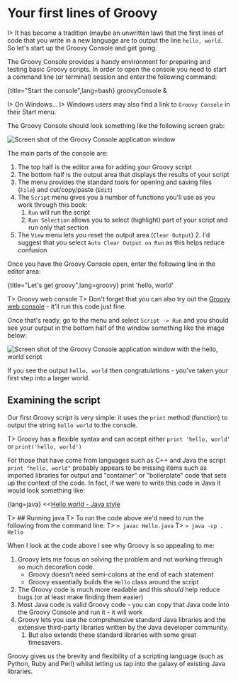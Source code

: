 # Your first lines of Groovy

I> It has become a tradition (maybe an unwritten law) that the first lines of code that you write in a new language are to output the line `hello, world`. So let's start up the Groovy Console and get going.

The Groovy Console provides a handy environment for preparing and testing basic Groovy scripts. In order to open the console you need to start a command line (or terminal) session and enter the following command:

{title="Start the console",lang=bash}
	groovyConsole &

I> On Windows...
I> Windows users may also find a link to `Groovy Console` in their Start menu.

The Groovy Console should look something like the following screen grab:

![Screen shot of the Groovy Console application window](images/GroovyConsole.png)

The main parts of the console are:

 1. The top half is the editor area for adding your Groovy script
 1. The bottom half is the output area that displays the results of your script
 1. The menu provides the standard tools for opening and saving files (`File`) and cut/copy/paste (`Edit`)
 1. The `Script` menu gives you a number of functions you'll use as you work through this book:
      1. `Run` will run the script
      2. `Run Selection` allows you to select (highlight) part of your script and run only that section
  1. The `View` menu lets you reset the output area (`Clear Output`)
      2. I'd suggest that you select `Auto Clear Output on Run` as this helps reduce confusion

Once you have the Groovy Console open, enter the following line in the editor area:

{title="Let's get groovy",lang=groovy}
	print 'hello, world'

T> Groovy web console
T> Don't forget that you can also try out the [Groovy web console](http://groovyconsole.appspot.com) - it'll run this code just fine.

Once that's ready, go to the menu and select `Script -> Run` and you should see your output in the bottom half of the window something like the image below:

![Screen shot of the Groovy Console application window with the hello, world script](images/GroovyConsoleOutput.png)

If you see the output `hello, world` then congratulations - you've taken your first step into a larger world.

## Examining the script
Our first Groovy script is very simple: it uses the `print` method (function) to output the string `hello world` to the console.

T> Groovy has a flexible syntax and can accept either `print 'hello, world'` or `print('hello, world')`

For those that have come from languages such as C++ and Java the script `print "hello, world"` probably appears to be missing items such as imported libraries for output and "container" or "boilerplate" code that sets up the context of the code. In fact, if we were to write this code in Java it would look something like:

{lang=java}
<<[Hello,world - Java style](code/01/02/Hello.java)

T> ## Running java
T> To run the code above we'd need to run the following from the command line:
T> `> javac Hello.java`
T> `> java -cp . Hello`

When I look at the code above I see why Groovy is so appealing to me:

 1. Groovy lets me focus on solving the problem and not working through so much decoration code.
     * Groovy doesn't need semi-colons at the end of each statement
     * Groovy essentially builds the `Hello` class around the script
 2. The Groovy code is much more readable and this *should* help reduce bugs (or at least make finding them easier)
 3. Most Java code is valid Groovy code - you can copy that Java code into the Groovy Console and run it - it will work
 4. Groovy lets you use the comprehensive standard Java libraries and the extensive third-party libraries written by the Java developer community.
	 1. But also extends these standard libraries with some great timesavers.

Groovy gives us the brevity and flexibility of a scripting language (such as Python, Ruby and Perl) whilst letting us tap into the galaxy of existing Java libraries.


